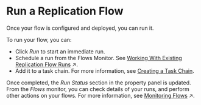 <!-- loio98a26b2dccf642e192fe429fdae7d145 -->

# Run a Replication Flow

Once your flow is configured and deployed, you can run it.



To run your flow, you can:

-   Click *Run* to start an immediate run.
-   Schedule a run from the Flows Monitor. See [Working With Existing Replication Flow Runs](https://help.sap.com/viewer/9f36ca35bc6145e4acdef6b4d852d560/DEV_CURRENT/en-US/da62e1ee746448e8bc043e1be4377cbe.html "You can pause a replication flow run and resume it later, or stop it completely when it's no longer needed. You can also schedule, monitor premium outbound volume, and configure email notifications for replication flow failures. For more information on how to make changes to an existing replication flow in the Data Builder, see .") :arrow_upper_right:.
-   Add it to a task chain. For more information, see [Creating a Task Chain](creating-a-task-chain-d1afbc2.md).

Once completed, the *Run Status* section in the property panel is updated. From the *Flows* monitor, you can check details of your runs, and perform other actions on your flows. For more information, see [Monitoring Flows](https://help.sap.com/viewer/9f36ca35bc6145e4acdef6b4d852d560/DEV_CURRENT/en-US/b661ea0766a24c7d839df950330a89fd.html "In the Flows monitor, you can find all the deployed flows per space.") :arrow_upper_right:. 

